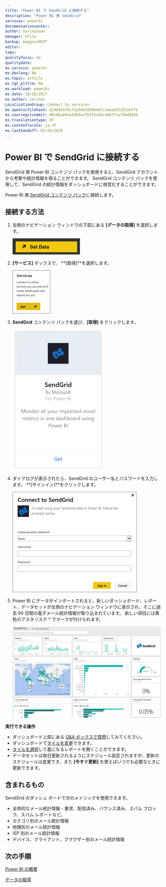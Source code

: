 ```yaml
---
title: "Power BI で SendGrid に接続する"
description: "Power BI 用 SendGrid"
services: powerbi
documentationcenter: 
author: SarinaJoan
manager: kfile
backup: maggiesMSFT
editor: 
tags: 
qualityfocus: no
qualitydate: 
ms.service: powerbi
ms.devlang: NA
ms.topic: article
ms.tgt_pltfrm: NA
ms.workload: powerbi
ms.date: 10/16/2017
ms.author: sarinas
LocalizationGroup: Connect to services
ms.openlocfilehash: b2484e579cf3a5e428566e8fc3aead151552eff6
ms.sourcegitcommit: 88c8ba8dee4384ea7bff5cedcad67fce784d92b0
ms.translationtype: HT
ms.contentlocale: ja-JP
ms.lasthandoff: 02/24/2018
---
```

# <a name="connect-to-sendgrid-with-power-bi"></a>Power BI で SendGrid に接続する
SendGrid 用 Power BI コンテンツ パックを使用すると、SendGrid アカウントから考察や統計情報を得ることができます。 SendGrid コンテンツ パックを使用して、SendGrid の統計情報をダッシュボードに視覚化することができます。

Power BI 用 [SendGrid コンテンツ パック](https://app.powerbi.com/getdata/services/sendgrid)に接続します。

## <a name="how-to-connect"></a>接続する方法
1. 左側のナビゲーション ウィンドウの下部にある **[データの取得]** を選択します。
   
   ![](media/service-connect-to-sendgrid/pbi_getdata.png) 
2. **[サービス]** ボックスで、 **[取得]**を選択します。
   
   ![](media/service-connect-to-sendgrid/pbi_getservices.png) 
3. **SendGrid** コンテンツ パックを選び、**[取得]** をクリックします。
   
   ![](media/service-connect-to-sendgrid/sendgrid.png) 
4. ダイアログが表示されたら、SendGrid のユーザー名とパスワードを入力します。 **[サインイン]**をクリックします。
   
   ![](media/service-connect-to-sendgrid/pbi_sendgridsignin.png)
5. Power BI にデータがインポートされると、新しいダッシュボード、レポート、データセットが左側のナビゲーション ウィンドウに表示され、そこに過去 90 日間の電子メール統計情報が取り込まれています。 新しい項目には黄色のアスタリスク \* でマークが付けられます。
   
   ![](media/service-connect-to-sendgrid/pbi_sendgriddash.png)

**実行できる操作**

* ダッシュボード上部にある [Q&A ボックスで質問](power-bi-q-and-a.md)してみてください。
* ダッシュボードで[タイルを変更](service-dashboard-edit-tile.md)できます。
* [タイルを選択](service-dashboard-tiles.md)して基になるレポートを開くことができます。
* データセットは毎日更新されるようにスケジュール設定されますが、更新のスケジュールは変更でき、また **[今すぐ更新]** を使えばいつでも必要なときに更新できます。

## <a name="whats-included"></a>含まれるもの
SendGrid のダッシュ ボードで次のメトリックを使用できます。

* 全体的なメール統計情報 - 要求、配信済み、バウンス済み、スパム ブロック、スパム レポートなど。
* カテゴリ別のメール統計情報
* 地理別のメール統計情報
* ISP 別のメール統計情報
* デバイス、クライアント、ブラウザー別のメール統計情報

## <a name="next-steps"></a>次の手順
[Power BI の概要](service-get-started.md)

[データの取得](service-get-data.md)

